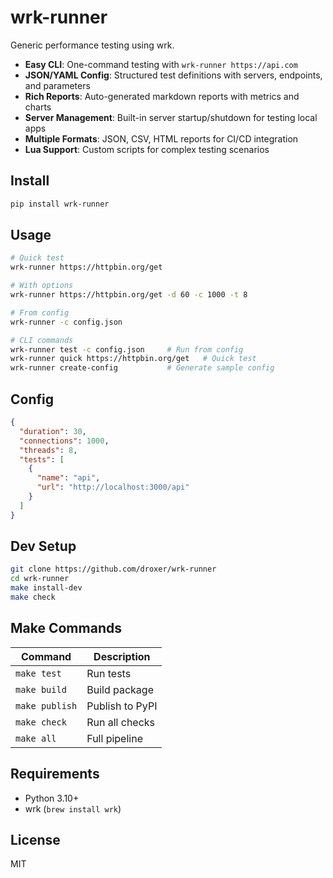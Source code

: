 # wrk-runner

Generic performance testing using wrk.

- **Easy CLI**: One-command testing with `wrk-runner https://api.com`
- **JSON/YAML Config**: Structured test definitions with servers, endpoints, and parameters
- **Rich Reports**: Auto-generated markdown reports with metrics and charts
- **Server Management**: Built-in server startup/shutdown for testing local apps
- **Multiple Formats**: JSON, CSV, HTML reports for CI/CD integration
- **Lua Support**: Custom scripts for complex testing scenarios

## Install

```bash
pip install wrk-runner
```

## Usage

```bash
# Quick test
wrk-runner https://httpbin.org/get  

# With options
wrk-runner https://httpbin.org/get -d 60 -c 1000 -t 8

# From config
wrk-runner -c config.json

# CLI commands
wrk-runner test -c config.json     # Run from config
wrk-runner quick https://httpbin.org/get   # Quick test
wrk-runner create-config           # Generate sample config
```

## Config

```json
{
  "duration": 30,
  "connections": 1000,
  "threads": 8,
  "tests": [
    {
      "name": "api",
      "url": "http://localhost:3000/api"
    }
  ]
}
```

## Dev Setup

```bash
git clone https://github.com/droxer/wrk-runner
cd wrk-runner
make install-dev
make check
```

## Make Commands

| Command | Description |
|---------|-------------|
| `make test` | Run tests |
| `make build` | Build package |
| `make publish` | Publish to PyPI |
| `make check` | Run all checks |
| `make all` | Full pipeline |

## Requirements
- Python 3.10+
- wrk (`brew install wrk`)

## License
MIT